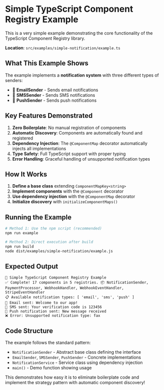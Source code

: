 # Simple TypeScript Component Registry Example

This is a very simple example demonstrating the core functionality of the TypeScript Component Registry library.

**Location**: `src/examples/simple-notification/example.ts`

## What This Example Shows

The example implements a **notification system** with three different types of senders:
- 📧 **EmailSender** - Sends email notifications
- 📱 **SMSSender** - Sends SMS notifications  
- 🔔 **PushSender** - Sends push notifications

## Key Features Demonstrated

1. **Zero Boilerplate**: No manual registration of components
2. **Automatic Discovery**: Components are automatically found and registered
3. **Dependency Injection**: The `@ComponentMap` decorator automatically injects all implementations
4. **Type Safety**: Full TypeScript support with proper typing
5. **Error Handling**: Graceful handling of unsupported notification types

## How It Works

1. **Define a base class** extending `ComponentMapKey<string>`
2. **Implement components** with the `@Component` decorator
3. **Use dependency injection** with the `@ComponentMap` decorator
4. **Initialize discovery** with `initializeComponentMaps()`

## Running the Example

```bash
# Method 1: Use the npm script (recommended)
npm run example

# Method 2: Direct execution after build
npm run build
node dist/examples/simple-notification/example.js
```

## Expected Output

```
🚀 Simple TypeScript Component Registry Example
✅ Complete! 17 components in 5 registries. 📦 NotificationSender, PaymentProcessor, WebhookHandler, WebhookEventHandler, StripeEventHandler
📋 Available notification types: [ 'email', 'sms', 'push' ]
📧 Email sent: Welcome to our app!
📱 SMS sent: Your verification code is 123456
🔔 Push notification sent: New message received
❌ Error: Unsupported notification type: fax
```

## Code Structure

The example follows the standard pattern:
- `NotificationSender` - Abstract base class defining the interface
- `EmailSender`, `SMSSender`, `PushSender` - Concrete implementations
- `NotificationService` - Service class using dependency injection
- `main()` - Demo function showing usage

This demonstrates how easy it is to eliminate boilerplate code and implement the strategy pattern with automatic component discovery! 